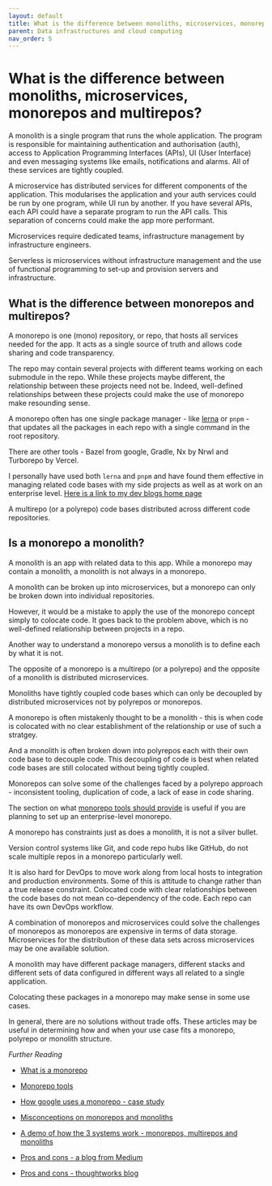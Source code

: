 ```yaml
---
layout: default
title: What is the difference between monoliths, microservices, monorepos and multirepos?
parent: Data infrastructures and cloud computing
nav_order: 5
---
```


# What is the difference between monoliths, microservices, monorepos and multirepos?

A monolith is a single program that runs the whole application. The program is responsible for maintaining authentication and authorisation (auth), access to Application Programming Interfaces (APIs), UI (User Interface) and even messaging systems like emails, notifications and alarms. All of these services are tightly coupled.

A microservice has distributed services for different components of the application. This modularises the application and your auth services could be run by one program, while UI run by another. If you have several APIs, each API could have a separate program to run the API calls. This separation of concerns could make the app more performant.

Microservices require dedicated teams, infrastructure management by infrastructure engineers.

Serverless is microservices without infrastructure management and the use of functional programming to set-up and provision servers and infrastructure.

## What is the difference between monorepos and multirepos?

A monorepo is one (mono) repository, or repo, that hosts all services needed for the app. It acts as a single source of truth and allows code sharing and code transparency.

The repo may contain several projects with different teams working on each submodule in the repo. While these projects maybe different, the relationship between these projects need not be. Indeed, well-defined relationships between these projects could make the use of monorepo make resounding sense.

A monorepo often has one single package manager - like [lerna](https://github.com/lerna/lerna?utm_source=monorepo.tools) or `pnpm` - that updates all the packages in each repo with a single command in the root repository. 

There are other tools - Bazel from google, Gradle, Nx by Nrwl and Turborepo by Vercel.

I personally have used both `lerna` and `pnpm` and have found them effective in managing related code bases with my side projects as well as at work on an enterprise level. [Here is a link to my dev blogs home page](https://sumisastri.github.io/dev-blogs/)

A multirepo (or a polyrepo) code bases distributed across different code repositories.

## Is a monorepo a monolith?

A monolith is an app with related data to this app. While a monorepo may contain a monolith, a monolith is not always in a monorepo.

A monolith can be broken up into microservices, but a monorepo can only be broken down into individual repositories. 

However, it would be a mistake to apply the use of the monorepo concept simply to colocate code. It goes back to the problem above, which is no well-defined relationship between projects in a repo.

Another way to understand a monorepo versus a monolith is to define each by what it is not. 

The opposite of a monorepo is a multirepo (or a polyrepo) and the opposite of a monolith is distributed microservices. 

Monoliths have tightly coupled code bases which can only be decoupled by distributed microservices not by polyrepos or monorepos.

A monorepo is often mistakenly thought to be a monolith - this is when code is colocated with no clear establishment of the relationship or use of such a stratgey. 

And a monolith is often broken down into polyrepos each with their own code base to decouple code. This decoupling of code is best when related code bases are still colocated without being tightly coupled.

Monorepos can solve some of the challenges faced by a polyrepo approach - inconsistent tooling, duplication of code, a lack of ease in code sharing.

The section on what [monorepo tools should provide](https://monorepo.tools/) is useful if you are planning to set up an enterprise-level monorepo.

A monorepo has constraints just as does a monolith, it is not a silver bullet. 

Version control systems like Git, and code repo hubs like GitHub, do not scale multiple repos in a monorepo particularly well. 

It is also hard for DevOps to move work along from local hosts to integration and production environments. Some of this is attitude to change rather than a true release constraint. Colocated code with clear relationships between the code bases do not mean co-dependency of the code. Each repo can have its own DevOps workflow.

A combination of monorepos and microservices could solve the challenges of monorepos as monorepos are expensive in terms of data storage. Microservices for the distribution of these data sets across microservices may be one available solution.

A monolith may have different package managers, different stacks and different sets of data configured in different ways all related to a single application. 

Colocating these packages in a monorepo may make sense in some use cases.

In general, there are no solutions without trade offs. These articles may be useful in determining how and when your use case fits a monorepo, polyrepo or monolith structure.

_Further Reading_

- [What is a monorepo](https://www.perforce.com/blog/vcs/what-monorepo)

- [Monorepo tools](https://monorepo.tools/)

- [How google uses a monorepo - case study](https://cacm.acm.org/magazines/2016/7/204032-why-google-stores-billions-of-lines-of-code-in-a-single-repository/fulltext)

- [Misconceptions on monorepos and monoliths](https://blog.nrwl.io/misconceptions-about-monorepos-monorepo-monolith-df1250d4b03c)

- [A demo of how the 3 systems work - monorepos, multirepos and monoliths](https://medium.com/@magenta2127/monorepo-vs-multi-repo-vs-monolith-7c4a5f476009)

- [Pros and cons - a blog from Medium](https://medium.com/ableneo/monorepo-pros-cons-tools-2e6f86939be1)

- [Pros and cons - thoughtworks blog](https://www.thoughtworks.com/en-us/insights/blog/agile-engineering-practices/monorepo-vs-multirepo)
